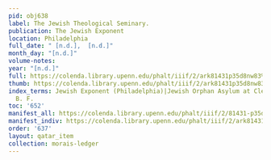 ```yaml
---
pid: obj638
label: The Jewish Theological Seminary.
publication: The Jewish Exponent
location: Philadelphia
full_date: " [n.d.],  [n.d.]"
month_day: "[n.d.]"
volume-notes:
year: "[n.d.]"
full: https://colenda.library.upenn.edu/phalt/iiif/2/ark81431p35d8nw83%2FSHA256E-s6419893--f95792b4fcb2ab2912b0ca92836483ee5267fc394ba8503a213ed4acf835d013.jpeg/full/3500,/0/default.jpg
thumb: https://colenda.library.upenn.edu/phalt/iiif/2/ark81431p35d8nw83%2FSHA256E-s6419893--f95792b4fcb2ab2912b0ca92836483ee5267fc394ba8503a213ed4acf835d013.jpeg/full/!200,200/0/default.jpg
index_terms: Jewish Exponent (Philadelphia)|Jewish Orphan Asylum at Cleveland, Ohio|Peixotto,
  B. F.
toc: '652'
manifest_all: https://colenda.library.upenn.edu/phalt/iiif/2/81431-p35d8nw83/manifest
manifest_indiv: https://colenda.library.upenn.edu/phalt/iiif/2/ark81431p35d8nw83%2FSHA256E-s6419893--f95792b4fcb2ab2912b0ca92836483ee5267fc394ba8503a213ed4acf835d013.jpeg
order: '637'
layout: qatar_item
collection: morais-ledger
---
```

